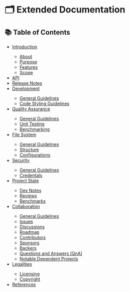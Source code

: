 
<h1>🗂️ Extended Documentation</h1>

<h2>📚 Table of Contents</h2>
<ul>
    <li><a href="./introduction.md">Introduction</a></li>
    <ul>
        <li><a href="./introduction.md">About</a></li>
        <li><a href="./introduction.md">Purpose</a></li>
        <li><a href="./introduction.md">Features</a></li>
        <li><a href="./introduction.md">Scope</a></li>
    </ul>
    <li><a href="./api.md">API</a></li>
    <li><a href="./release-notes.md">Release Notes</a></li>
    <li><a href="./development.md">Development</a></li>
    <ul>
        <li><a href="./development.md">General Guidelines</a></li>     
        <li><a href="./development.md">Code Styling Guidelines</a></li>   
    </ul>
    <li><a href="./quality-assurance.md">Quality Assurance</a></li>
    <ul>
        <li><a href="./quality-assurance.md">General Guidelines</a></li>
        <li><a href="./quality-assurance.md">Unit Testing</a></li>
        <li><a href="./quality-assurance.md">Benchmarking</a></li>
    </ul>
    <li><a href="./file-system.md">File System</a></li>
    <ul>
        <li><a href="./file-system.md">General Guidelines</a></li>
        <li><a href="./file-system.md">Structure</a></li>
        <li><a href="./file-system.md">Configurations</a></li>
    </ul>
    <li><a href="./security.md">Security</a></li>
    <ul>
        <li><a href="./security.md">General Guidelines</a></li>
        <li><a href="./security.md">Credentals</a></li>
    </ul>    
    <li><a href="./project-state.md">Project State</a></li>
    <ul>
        <li><a href="./project-state.md">Dev Notes</a></li>
        <li><a href="./project-state.md">Reviews</a></li>
        <li><a href="./project-state.md">Benchmarks</a></li>  
    </ul>
    <li><a href="./collaboration.md">Collaboration</a></li>
    <ul>
        <li><a href="./collaboration.md">General Guidelines</a></li>
        <li><a href="./collaboration.md">Issues</a></li>
        <li><a href="./collaboration.md">Discussions</a></li>
        <li><a href="./collaboration.md">Roadmap</a></li>
        <li><a href="./collaboration.md">Contributors</a></li>
        <li><a href="./collaboration.md">Sponsors</a></li>
        <li><a href="./collaboration.md">Backers</a></li>
        <li><a href="./collaboration.md">Questions and Answers (QnA)</a></li>
        <li><a href="./collaboration.md">Notable Dependent Projects</a></li>                
    </ul>
    <li><a href="./legalities.md">Legalities</a></li>
    <ul>
        <li><a href="./legalities.md">Licensing</a></li>
        <li><a href="./legalities.md">Copyright</a></li>  
    </ul>    
    <li><a href="./references.md">References</a></li>
</ul>



<!--
    <ul>
    </ul>
<h2 id="community">
  👥 Community
</h2>
<h3 id="community-contributors">
  🙋 Contributors
</h3>
<p>
  [Describe content]
</p>

[![Contributors](https://contrib.rocks/image?repo=your-org/your-repo)](https://github.com/your-org/your-repo/graphs/contributors)

<h3 id="community-sponsors">
  💸 Sponsors
</h3>
<p>
  [Describe content]
</p>

[![Contributors](https://contrib.rocks/image?repo=your-org/your-repo)](https://github.com/your-org/your-repo/graphs/contributors)

<h3 id="community-backers">
  💖 Backers
</h3>
<p>
  [Describe content]
</p>

[![Contributors](https://contrib.rocks/image?repo=your-org/your-repo)](https://github.com/your-org/your-repo/graphs/contributors)

<h3 id="community-notable-dependent-projects">
  🚀 Notable Dependent Projects
</h3>
<ul>
  <li>
    <h4>[Feature name]</h4>
    <ul>
      <li><p>[Feature overview description]</p></li>
    </ul>
  </li>
</ul>
</br>



<h2 id="legalities">
  ⚖️ Legalities
</h2>
<h3 id="legalities-licensing">
  📑 Licensing
</h3>
<p>
  [Describe content]
</p>
<h3 id="legalities-copyright">
  🧾 Copyright
</h3>
<p>
  [Describe content]
</p>
</br>

-->